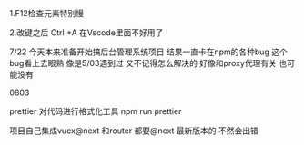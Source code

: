 1.F12检查元素特别慢

2.改键之后 Ctrl +A 在Vscode里面不好用了

7/22
今天本来准备开始搞后台管理系统项目
结果一直卡在npm的各种bug
这个bug看上去眼熟 
像是5/03遇到过 又不记得怎么解决的
好像和proxy代理有关 也可能没有


0803

prettier 对代码进行格式化工具
npm run prettier



项目自己集成vuex@next 和router 都要@next 最新版本的 不然会出错